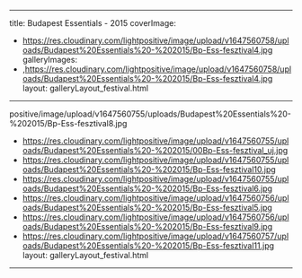 
---
title: Budapest Essentials - 2015
coverImage:
  - https://res.cloudinary.com/lightpositive/image/upload/v1647560758/uploads/Budapest%20Essentials%20-%202015/Bp-Ess-fesztival4.jpg
galleryImages:
   - ,https://res.cloudinary.com/lightpositive/image/upload/v1647560758/uploads/Budapest%20Essentials%20-%202015/Bp-Ess-fesztival4.jpg
layout: galleryLayout_festival.html
---
positive/image/upload/v1647560755/uploads/Budapest%20Essentials%20-%202015/Bp-Ess-fesztival8.jpg
   - https://res.cloudinary.com/lightpositive/image/upload/v1647560755/uploads/Budapest%20Essentials%20-%202015/00Bp-Ess-fesztival_uj.jpg
   - https://res.cloudinary.com/lightpositive/image/upload/v1647560755/uploads/Budapest%20Essentials%20-%202015/Bp-Ess-fesztival10.jpg
   - https://res.cloudinary.com/lightpositive/image/upload/v1647560755/uploads/Budapest%20Essentials%20-%202015/Bp-Ess-fesztival6.jpg
   - https://res.cloudinary.com/lightpositive/image/upload/v1647560756/uploads/Budapest%20Essentials%20-%202015/Bp-Ess-fesztival5.jpg
   - https://res.cloudinary.com/lightpositive/image/upload/v1647560756/uploads/Budapest%20Essentials%20-%202015/Bp-Ess-fesztival9.jpg
   - https://res.cloudinary.com/lightpositive/image/upload/v1647560757/uploads/Budapest%20Essentials%20-%202015/Bp-Ess-fesztival11.jpg
layout: galleryLayout_festival.html
---
